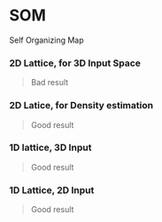 # SOM
Self Organizing Map

### 2D Lattice, for 3D Input Space
> Bad result

### 2D Latice, for Density estimation
> Good result

### 1D lattice, 3D Input
> Good result

### 1D Lattice, 2D Input
> Good result
